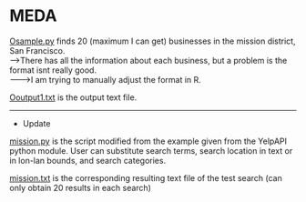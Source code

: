 # MEDA

[Osample.py](Osample.py) finds 20 (maximum I can get) businesses in the mission district, San Francisco.   
-->There has all the information about each business, but a problem is the format isnt really good.  
  --->I am trying to manually adjust the format in R.  

[Ooutput1.txt](Ooutput1.txt) is the output text file.


-----------------------------------------------------------------------------------------
* Update

[mission.py](mission.py) is the script modified from the example given from the YelpAPI python module.
User can substitute search terms, search location in text or in lon-lan bounds, and search categories.

[mission.txt](mission.txt) is the corresponding resulting text file of the test search (can only obtain 20 results in each search)
